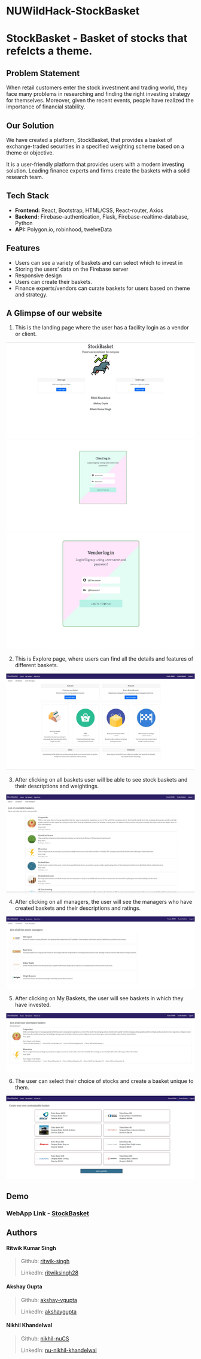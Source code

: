 # NUWildHack-StockBasket
# StockBasket - Basket of stocks that refelcts a theme.

## Problem Statement

When retail customers enter the stock investment and trading world, they face many problems in researching and finding the right investing strategy for themselves. Moreover, given the recent events, people have realized the importance of financial stability.

## Our Solution

We have created a platform, StockBasket, that provides a basket of exchange-traded securities in a specified weighting scheme based on a theme or objective.

It is a user-friendly platform that provides users with a modern investing solution. Leading finance experts and firms create the baskets with a solid research team.

## Tech Stack


- **Frontend:** React, Bootstrap, HTML/CSS, React-router, Axios
- **Backend:** Firebase-authentication, Flask, Firebase-realtime-database, Python
- **API:** Polygon.io, robinhood, twelveData


## Features

- Users can see a variety of baskets and can select which to invest in
- Storing the users' data on the Firebase server
- Responsive design
- Users can create their baskets.
- Finance experts/vendors can curate baskets for users based on theme and strategy.


## A Glimpse of our website

1. This is the landing page where the user has a facility login as a vendor or client.

![Landing 1](/images/landing1.jpeg)
![Landing 2](/images/landing2.jpeg)
![Landing 3](/images/landing3.jpeg)





2. This is Explore page, where users can find all the details and features of different baskets.

![Explore](/images/homepage.jpeg)

3. After clicking on all baskets user will be able to see stock baskets and their descriptions and weightings.

![All baskets](/images/allbaskets.jpeg)

4. After clicking on all managers, the user will see the managers who have created baskets and their descriptions and ratings.

![All Managers](/images/allmanagers.jpeg)

5. After clicking on My Baskets, the user will see baskets in which they have invested.

![My Baskets](/images/bought.jpeg)

6. The user can select their choice of stocks and create a basket unique to them.

![Create Basket](/images/own.jpeg)

## Demo

### WebApp Link - [StockBasket](https://nuhacks-nar.herokuapp.com/)

## Authors

#### Ritwik Kumar Singh
> Github: [ritwik-singh](https://github.com/ritwik-singh)
>
> LinkedIn: [ritwiksingh28](https://www.linkedin.com/in/ritwiksingh28/)
#### Akshay Gupta
> Github: [akshay-vgupta](https://github.com/akshay-vgupta)
>
> LinkedIn: [akshaygupta](https://www.linkedin.com/search/results/all/?keywords=akshay%20gupta&origin=RICH_QUERY_SUGGESTION&position=3&searchId=fd5a484c-3a14-4c0b-b52c-f0172d62b69f&sid=04a)
#### Nikhil Khandelwal
> Github: [nikhil-nuCS](https://github.com/nikhil-nuCS)
>
> LinkedIn: [nu-nikhil-khandelwal](https://www.linkedin.com/in/nu-nikhil-khandelwal/)
